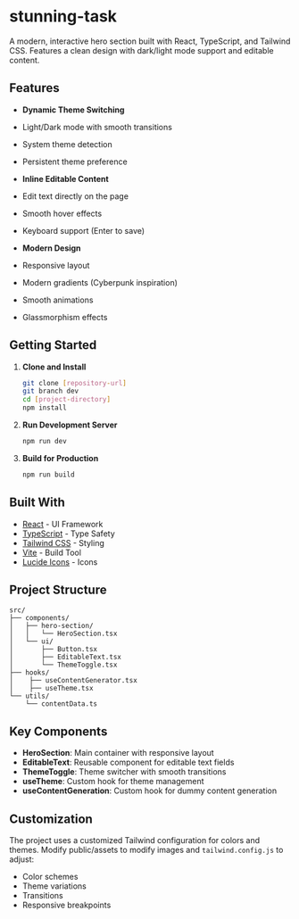 # stunning-task

A modern, interactive hero section built with React, TypeScript, and Tailwind CSS. Features a clean design with dark/light mode support and editable content.

## Features

- **Dynamic Theme Switching**

- Light/Dark mode with smooth transitions
- System theme detection
- Persistent theme preference

- **Inline Editable Content**

- Edit text directly on the page
- Smooth hover effects
- Keyboard support (Enter to save)

- **Modern Design**
- Responsive layout
- Modern gradients (Cyberpunk inspiration)
- Smooth animations
- Glassmorphism effects

## Getting Started

1. **Clone and Install**

   ```bash
   git clone [repository-url]
   git branch dev
   cd [project-directory]
   npm install
   ```

2. **Run Development Server**

   ```bash
   npm run dev
   ```

3. **Build for Production**
   ```bash
   npm run build
   ```

## Built With

- [React](https://reactjs.org/) - UI Framework
- [TypeScript](https://www.typescriptlang.org/) - Type Safety
- [Tailwind CSS](https://tailwindcss.com/) - Styling
- [Vite](https://vitejs.dev/) - Build Tool
- [Lucide Icons](https://lucide.dev/) - Icons

## Project Structure

```
src/
├── components/
│   ├── hero-section/
│   │   └── HeroSection.tsx
│   └── ui/
│       ├── Button.tsx
│       ├── EditableText.tsx
│       └── ThemeToggle.tsx
├── hooks/
│    ├── useContentGenerator.tsx
│    ├── useTheme.tsx
└── utils/
    └── contentData.ts
```

## Key Components

- **HeroSection**: Main container with responsive layout
- **EditableText**: Reusable component for editable text fields
- **ThemeToggle**: Theme switcher with smooth transitions
- **useTheme**: Custom hook for theme management
- **useContentGeneration**: Custom hook for dummy content generation

## Customization

The project uses a customized Tailwind configuration for colors and themes. Modify public/assets to modify images and `tailwind.config.js` to adjust:

- Color schemes
- Theme variations
- Transitions
- Responsive breakpoints
